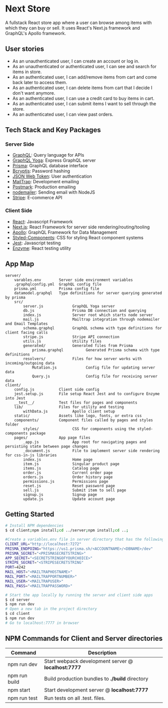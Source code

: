 # Next Store

A fullstack React store app where a user can browse among items with which they can buy or sell. It uses React's Next.js framework and GraphQL's Apollo framework.

User stories
------------

* As an unauthenticated user, I can create an account or log in.
* As an unauthenticated or authenticated user, I can see and search for items in store.
* As an authenticated user, I can add/remove items from cart and come back later to access them.
* As an authenticated user, I can delete items from cart that I decide I don't want anymore.
* As an authenticated user, I can use a credit card to buy items in cart.
* As an authenticated user, I can submit items I want to sell through the store.
* As an authenticated user, I can view past orders.

Tech Stack and Key Packages
---------------------------

### Server Side

* [GraphQL](https://graphql.org/): Query language for APIs
* [GraphQL Yoga](https://oss.prisma.io/content/graphql-yoga/01-overview/): Express GraphQL server
* [Prisma](https://www.prisma.io/): GraphQL database interface
* [Bcryptjs](https://github.com/dcodeIO/bcrypt.js/): Password hashing
* [JSON Web Token](https://www.jsonwebtoken.io/): User authentication
* [MailTrap](https://mailtrap.io/): Development emailing
* [Postmark](https://postmarkapp.com/): Production emailing
* [nodemailer](https://nodemailer.com/about/): Sending email with NodeJS
* [Stripe](https://stripe.com/): E-commerce API

### Client Side

* [React](https://reactjs.org/): Javascript Framework
* [Next.js](https://nextjs.org/): React Framework for server side rendering/routing/tooling
* [Apollo](https://www.apollographql.com/): GraphQL Framework for Data Management
* [Styled-Components](https://www.styled-components.com/): CSS for styling React component systems
* [Jest](https://facebook.github.io/jest/): Javascript testing
* [Enzyme](https://github.com/airbnb/enzyme): React testing utility

App Map
-------

```
server/
    varables.env        Server side environment variables
    .graphqlconfig.yml  GraphQL config file
    prisma.yml          Prisma config file
    datamodel.graphql   Type definitions for server querying generated by prisma
    src/                
        server.js             GraphQL Yoga server
        db.js                 Prisma DB connection and querying
        index.js              Server root which starts node server
        mail.js               Mailtrap integration through nodemailer and Email Templates
        schema.graphql        GraphQL schema with type definitions for client facing calls
        stripe.js             Stripe API connection
        utils.js              Utility files
        generated/            Generated files from Prisma
            prisma.graphql          Generated Prisma schema with type definitions
        resolvers/            Files for how server works with incoming/outgoing data
            Mutation.js             Config file for updating server data
            Query.js                Config file for receiving server data
client/
    config.js           Client side config
    jest.setup.js       File setup React Jest and to configure Enzyme into Jest
    __test__/           Test files for pages and components
    lib/                Files for utility and testing
        withData.js           Apollo client setup
    static/             Assets like logo, fonts, or extra css
    components/         Component files called by pages and styles folder
        styles/               CSS for components using the styled-components package
    pages/              App page files
        _app.js               App root for navigating pages and persisting state between page changes
        _document.js          File to implement server side rendering for css-in-js libraries
        index.js              Home page
        item.js               Singular product page
        items.js              Catalog page
        order.js              Current order page
        orders.js             Order history page
        permissions.js        Permissions page
        reset.js              Reset password page
        sell.js               Submit item to sell page
        signup.js             Signup page
        update.js             Update account page
```

Getting Started
---------------

```bash
# Install NPM dependencies
$ cd client;npm install;cd ../server;npm install;cd ..;

#Create a variables.env file in server directory that has the following:
CLIENT_URL="http://localhost:7272"
PRISMA_ENDPOING="https://us1.prisma.sh/<ACCOUNTNAME>/<DBNAME>/dev"
PRISMA_SECRET="<PRISMASECRETSTRING>"
APP_SECRET="<SECRETSTRINGOFYOURCHOICE>"
STRIPE_SECRET="<STRIPESECRETSTRING"
PORT=4242
MAIL_HOST="<MAILTRAPHOSTNAME>"
MAIL_PORT="<MAILTRAPPORTNUMBER>"
MAIL_USER="<MAILTRAPUSER>"
MAIL_PASS="<MAILTRAPPASSWORD>"

# Start the app locally by running the server and client side apps
$ cd server
$ npm run dev
# Open a new tab in the project directory
$ cd client
$ npm run dev
# Go to localhost:7777 in browser
```

NPM Commands for Client and Server directories
------------

|Command|Description|
|---|---|
|npm run dev|Start webpack development server @ **localhost:7777**|
|npm run build|Build production bundles to **./build** directory|
|npm start|Start development server @ **localhost:7777**|
|npm run test|Run tests on all .test. files.|
